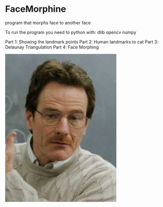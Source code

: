 # FaceMorphine
program that morphs face to another face

To run the program you need to python with:
dlib
opencv
numpy


Part 1: Showing the landmark points
Part 2: Human landmarks to cat
Part 3: Delaunay Triangulation
Part 4: Face Morphing

![](/Results/walter.gif)
